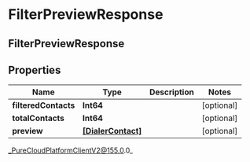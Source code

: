 # FilterPreviewResponse

## FilterPreviewResponse

## Properties

|Name | Type | Description | Notes|
|------------ | ------------- | ------------- | -------------|
| **filteredContacts** | **Int64** |  | [optional] |
| **totalContacts** | **Int64** |  | [optional] |
| **preview** | [**[DialerContact]**](DialerContact) |  | [optional] |



_PureCloudPlatformClientV2@155.0.0_
